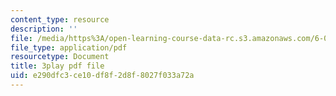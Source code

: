 ```yaml
---
content_type: resource
description: ''
file: /media/https%3A/open-learning-course-data-rc.s3.amazonaws.com/6-004-computation-structures-spring-2017/e290dfc3ce10df8f2d8f8027f033a72a_3683025.pdf
file_type: application/pdf
resourcetype: Document
title: 3play pdf file
uid: e290dfc3-ce10-df8f-2d8f-8027f033a72a
---
```

